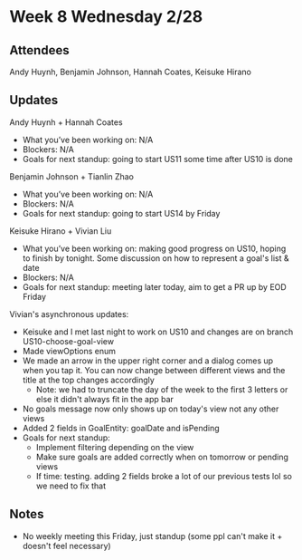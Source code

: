 # Week 8 Wednesday 2/28

## Attendees
Andy Huynh, Benjamin Johnson, Hannah Coates, Keisuke Hirano

## Updates

Andy Huynh + Hannah Coates
- What you’ve been working on: N/A
- Blockers: N/A
- Goals for next standup: going to start US11 some time after US10 is done

Benjamin Johnson + Tianlin Zhao
- What you’ve been working on: N/A
- Blockers: N/A
- Goals for next standup: going to start US14 by Friday

Keisuke Hirano + Vivian Liu
- What you’ve been working on: making good progress on US10, hoping to finish by tonight. Some discussion on how to represent a goal's list & date
- Blockers: N/A
- Goals for next standup: meeting later today, aim to get a PR up by EOD Friday

Vivian's asynchronous updates:
- Keisuke and I met last night to work on US10 and changes are on branch US10-choose-goal-view
- Made viewOptions enum
- We made an arrow in the upper right corner and a dialog comes up when you tap it. You can now change between different views and the title at the top changes accordingly
  - Note: we had to truncate the day of the week to the first 3 letters or else it didn't always fit in the app bar
- No goals message now only shows up on today's view not any other views
- Added 2 fields in GoalEntity: goalDate and isPending
- Goals for next standup:
  - Implement filtering depending on the view
  - Make sure goals are added correctly when on tomorrow or pending views
  - If time: testing. adding 2 fields broke a lot of our previous tests lol so we need to fix that

## Notes

- No weekly meeting this Friday, just standup (some ppl can't make it + doesn't feel necessary)
